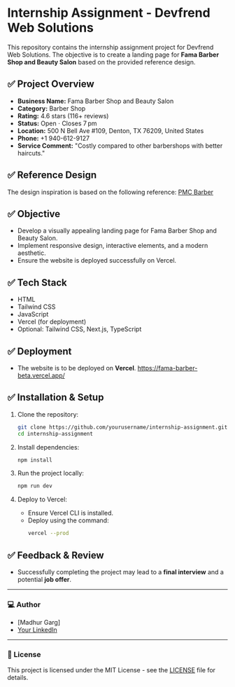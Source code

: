 # Internship Assignment - Devfrend Web Solutions

This repository contains the internship assignment project for Devfrend Web Solutions. The objective is to create a landing page for **Fama Barber Shop and Beauty Salon** based on the provided reference design.

## ✅ Project Overview
- **Business Name:** Fama Barber Shop and Beauty Salon
- **Category:** Barber Shop
- **Rating:** 4.6 stars (116+ reviews)
- **Status:** Open ⋅ Closes 7 pm
- **Location:** 500 N Bell Ave #109, Denton, TX 76209, United States
- **Phone:** +1 940-612-9127
- **Service Comment:** "Costly compared to other barbershops with better haircuts."

## ✅ Reference Design
The design inspiration is based on the following reference: [PMC Barber](https://pmcbarber.devfrend.com/)

## ✅ Objective
- Develop a visually appealing landing page for Fama Barber Shop and Beauty Salon.
- Implement responsive design, interactive elements, and a modern aesthetic.
- Ensure the website is deployed successfully on Vercel.

## ✅ Tech Stack
- HTML
- Tailwind CSS
- JavaScript
- Vercel (for deployment)
- Optional: Tailwind CSS, Next.js, TypeScript

## ✅ Deployment
- The website is to be deployed on **Vercel**.
   https://fama-barber-beta.vercel.app/

## ✅ Installation & Setup
1. Clone the repository:
   ```bash
   git clone https://github.com/yourusername/internship-assignment.git
   cd internship-assignment
   ```

2. Install dependencies:
   ```bash
   npm install
   ```

3. Run the project locally:
   ```bash
   npm run dev
   ```

4. Deploy to Vercel:
   - Ensure Vercel CLI is installed.
   - Deploy using the command:
     ```bash
     vercel --prod
     ```

## ✅ Feedback & Review
- Successfully completing the project may lead to a **final interview** and a potential **job offer**.

---

### 💻 Author
- [Madhur Garg]
- [Your LinkedIn](https://www.linkedin.com/in/madhur-garg-2360a831a/)

---

### 📄 License

This project is licensed under the MIT License - see the [LICENSE](LICENSE) file for details.
